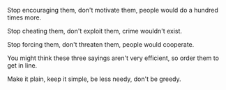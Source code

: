Stop encouraging them,
don't motivate them,
people would do a hundred times more.

Stop cheating them,
don't exploit them,
crime wouldn't exist.

Stop forcing them,
don't threaten them,
people would cooperate.

You might think these three sayings
aren't very efficient,
so order them to get in line.

Make it plain,
keep it simple,
be less needy,
don't be greedy.

